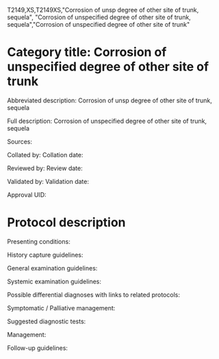 T2149,XS,T2149XS,"Corrosion of unsp degree of other site of trunk, sequela", "Corrosion of unspecified degree of other site of trunk, sequela","Corrosion of unspecified degree of other site of trunk"
# Category title: Corrosion of unspecified degree of other site of trunk

Abbreviated description: Corrosion of unsp degree of other site of trunk, sequela

Full description: Corrosion of unspecified degree of other site of trunk, sequela

Sources:

Collated by:
Collation date:

Reviewed by:
Review date:

Validated by:
Validation date:

Approval UID:

# Protocol description

Presenting conditions:

History capture guidelines:

General examination guidelines:

Systemic examination guidelines:

Possible differential diagnoses with links to related protocols:

Symptomatic / Palliative management:

Suggested diagnostic tests:

Management:

Follow-up guidelines:
